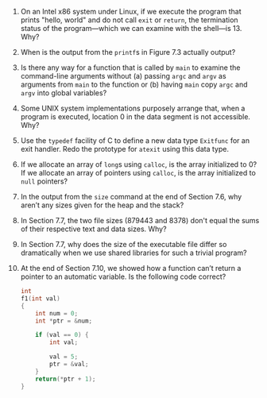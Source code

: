 1. On an Intel x86 system under Linux, if we execute the program that prints
   "hello, world" and do not call `exit` or `return`, the termination status
   of the program—which we can examine with the shell—is 13. Why?

2. When is the output from the `printf`s in Figure 7.3 actually output?

3. Is there any way for a function that is called by `main` to examine the
   command-line arguments without (a) passing `argc` and `argv` as arguments
   from `main` to the function or (b) having `main` copy `argc` and `argv`
   into global variables?

4. Some UNIX system implementations purposely arrange that, when a program is
   executed, location 0 in the data segment is not accessible. Why?

5. Use the `typedef` facility of C to define a new data type `Exitfunc` for
   an exit handler. Redo the prototype for `atexit` using this data type.

6. If we allocate an array of `long`s using `calloc`, is the array initialized
   to 0? If we allocate an array of pointers using `calloc`, is the array
   initialized to `null` pointers?

7. In the output from the `size` command at the end of Section 7.6, why aren’t
   any sizes given for the heap and the stack?

8. In Section 7.7, the two file sizes (879443 and 8378) don't equal the sums
   of their respective text and data sizes. Why?

9. In Section 7.7, why does the size of the executable file differ so
   dramatically when we use shared libraries for such a trivial program?

10. At the end of Section 7.10, we showed how a function can’t return a pointer
    to an automatic variable. Is the following code correct?

    ```c
    int
    f1(int val)
    {
        int num = 0;
        int *ptr = &num;

        if (val == 0) {
            int val;

            val = 5;
            ptr = &val;
        }
        return(*ptr + 1);
    }
    ```
